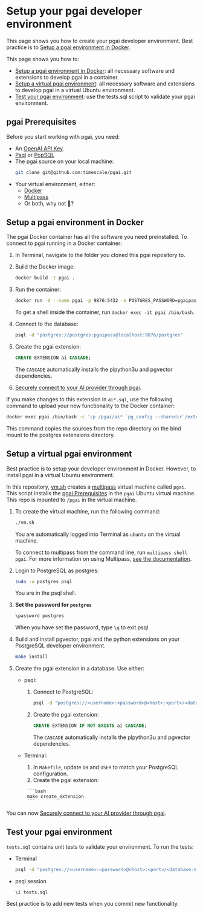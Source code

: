 # Setup your pgai developer environment

This page shows you how to create your pgai developer environment. Best practice is to
[Setup a pgai environment in Docker](#setup-a-pgai-environment-in-docker). 

This page shows you how to:

- [Setup a pgai environment in Docker](#setup-a-pgai-environment-in-docker): all necessary software and extensions to 
  develop pgai in a container.
- [Setup a virtual pgai environment](#setup-a-virtual-pgai-environment): all necessary software and extensions to 
  develop pgai in a virtual Ubuntu environment.   
- [Test your pgai environment](#test-your-pgai-environment): use the tests.sql script to validate your pgai environment.

## pgai Prerequisites

Before you start working with pgai, you need:

* An [OpenAI API Key](https://platform.openai.com/api-keys).
* [Psql](https://www.timescale.com/blog/how-to-install-psql-on-mac-ubuntu-debian-windows/) or [PopSQL](https://docs.timescale.com/use-timescale/latest/popsql/)
* The pgai source on your local machine:
   ```bash
   git clone git@github.com:timescale/pgai.git
   ```
* Your virtual environment, either:
    * [Docker](https://docs.docker.com/get-docker/)
    * [Multipass](https://multipass.run/)
    * Or both, why not :metal:? 

## Setup a pgai environment in Docker

The pgai Docker container has all the software you need preinstalled. To connect to
pgai running in a Docker container:


1. In Terminal, navigate to the folder you cloned this pgai repository to.

1. Build the Docker image:

   ```bash
   docker build -t pgai .
   ```

1. Run the container:

    ```bash
    docker run -d --name pgai -p 9876:5432 -e POSTGRES_PASSWORD=pgaipass --mount type=bind,src=`pwd`,dst=/pgai pgai
    ```
   To get a shell inside the container, run
   `docker exec -it pgai /bin/bash`.

1. Connect to the database:

    ```bash
    psql -d "postgres://postgres:pgaipass@localhost:9876/postgres"
    ```

1. Create the pgai extension:

    ```sql
    CREATE EXTENSION ai CASCADE;
    ```
   The `CASCADE` automatically installs the plpython3u and pgvector dependencies.
1. [Securely connect to your AI provider through pgai](./README.md#securely-connect-to-your-ai-provider-through-pgai).

If you make changes to this extension in `ai*.sql`, use the following command to upload
your new functionality to the Docker container:

```bash
docker exec pgai /bin/bash -c 'cp /pgai/ai* `pg_config --sharedir`/extension/'
```

This command copies the sources from the repo directory on the bind mount to
the postgres extensions directory.


## Setup a virtual pgai environment

Best practice is to setup your developer environment in Docker. However, to install pgai in a virtual
Ubuntu environment.

In this repository, [vm.sh](./vm.sh) creates a [multipass](https://multipass.run/) virtual machine called `pgai`. This script
installs the [pgai Prerequisites](#pgai-prerequisites) in the `pgai` Ubuntu virtual
machine. This repo is mounted to `/pgai` in the virtual machine.

1. To create the virtual machine, run the following command:

    ```bash
    ./vm.sh
    ```

   You are automatically logged into Terminal as `ubuntu` on the virtual machine. 
   
   To connect to multipass from the command line, run `multipass shell pgai`. For more information 
   on using Multipass, [see the documentation](https://multipass.run/docs/use-an-instance).

1. Login to PostgreSQL as postgres:

    ```bash
    sudo -u postgres psql
    ```
    You are in the psql shell.

1. **Set the password for `postgres`**

    ```bash
    \password postgres
    ```

   When you have set the password, type `\q` to exit psql.

1. Build and install pgvector, pgai and the python extensions on your PostgreSQL developer
   environment.

    ```bash
    make install
    ```

1. Create the pgai extension in a database. Use either:

    - psql:
        1. Connect to PostgreSQL:
           ```bash
           psql -d "postgres://<username>:<password>@<host>:<port>/<database-name>"
           ```

        1. Create the pgai extension:

            ```sql
            CREATE EXTENSION IF NOT EXISTS ai CASCADE;
            ```

           The `CASCADE` automatically installs the plpython3u and pgvector dependencies.

    - Terminal:
        1. In `Makefile`, update `DB` and `USER` to match your PostgreSQL configuration.
        1.  Create the pgai extension:

           ```bash
           make create_extension
           ```


You can now [Securely connect to your AI provider through pgai](./README.md#securely-connect-to-your-ai-provider-through-pgai).

## Test your pgai environment

`tests.sql` contains unit tests to validate your environment. To run the tests:

- Terminal
    ```bash
    psql -d "postgres://<username>:<password>@<host>:<port>/<database-name>" -v OPENAI_API_KEY=$OPENAI_API_KEY -f tests.sql
    ```

- psql session

    ```sql
    \i tests.sql
    ```

Best practice is to add new tests when you commit new functionality.


